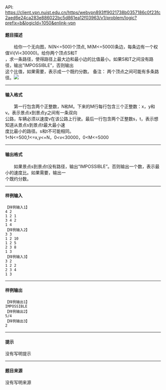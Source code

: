 API: https://client.vpn.nuist.edu.cn/https/webvpn893ff9021738b0357186c0f23fc2aed6e24ca283e886022bc5d861ea12f03963/v1/problem/logic?prefix=b&logicId=1050&enlink-vpn

#### 题目描述

　　给你一个无向图，N(N<=500)个顶点, M(M<=5000)条边，每条边有一个权值Vi(Vi<30000)。给你两个顶点S和T  
，求一条路径，使得路径上最大边和最小边的比值最小。如果S和T之间没有路径，输出”IMPOSSIBLE”，否则输出  
这个比值，如果需要，表示成一个既约分数。 备注： 两个顶点之间可能有多条路径。![](../file/1050_0.png)

---

#### 输入格式

　　第一行包含两个正整数，N和M。下来的M行每行包含三个正整数：x，y和v。表示景点x到景点y之间有一条双向  
公路，车辆必须以速度v在该公路上行驶。最后一行包含两个正整数s，t，表示想知道从景点s到景点t最大最小速  
度比最小的路径。s和t不可能相同。  
1<N<=500,1<=x,y<=N，0<v<30000，0<M<=5000

---

#### 输出格式

　　如果景点s到景点t没有路径，输出“IMPOSSIBLE”。否则输出一个数，表示最小的速度比。如果需要，输出一  
个既约分数。

---

#### 样例输入
```
【样例输入1】
4 2
1 2 1
3 4 2
1 4
【样例输入2】
3 3
1 2 10
1 2 5
2 3 8
1 3
【样例输入3】
3 2
1 2 2
2 3 4
1 3
```

---

#### 样例输出
```
【样例输出1】
IMPOSSIBLE
【样例输出2】
5/4
【样例输出3】
2
```

---

#### 提示

没有写明提示

---

#### 题目来源

没有写明来源